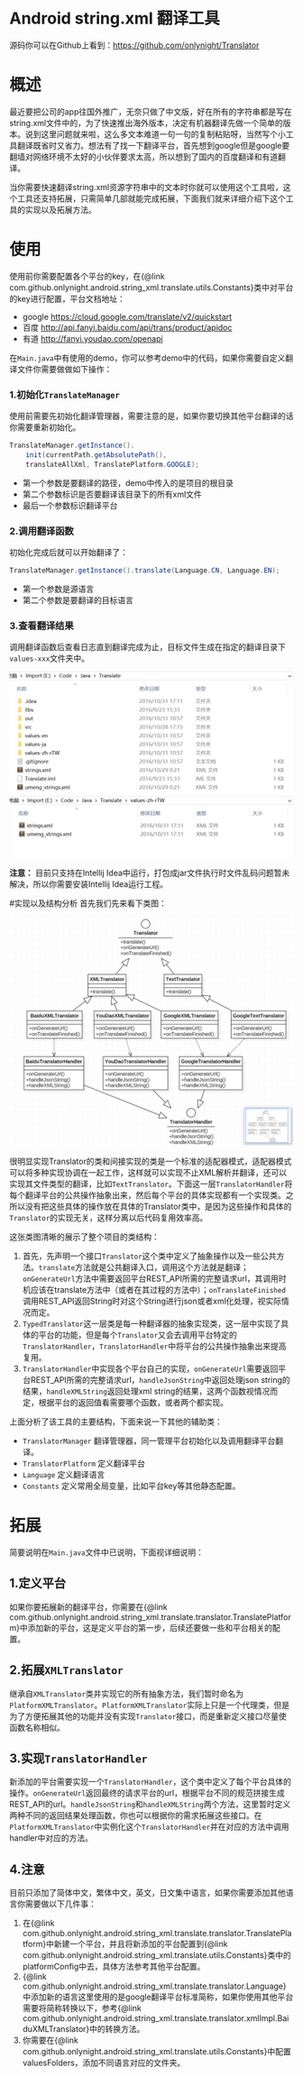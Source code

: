 Android string.xml 翻译工具
===========================

源码你可以在Github上看到：https://github.com/onlynight/Translator

# 概述
最近要把公司的app往国外推广，无奈只做了中文版，好在所有的字符串都是写在string.xml文件中的，为了快速推出海外版本，决定有机器翻译先做一个简单的版本。说到这里问题就来啦，这么多文本难道一句一句的复制粘贴呀，当然写个小工具翻译既省时又省力。想法有了找一下翻译平台，首先想到google但是google要翻墙对网络环境不太好的小伙伴要求太高，所以想到了国内的百度翻译和有道翻译。

当你需要快速翻译string.xml资源字符串中的文本时你就可以使用这个工具啦，这个工具还支持拓展，只需简单几部就能完成拓展，下面我们就来详细介绍下这个工具的实现以及拓展方法。

# 使用

使用前你需要配置各个平台的key，在{@link com.github.onlynight.android.string_xml.translate.utils.Constants}类中对平台的key进行配置，平台文档地址：

- google https://cloud.google.com/translate/v2/quickstart
- 百度 http://api.fanyi.baidu.com/api/trans/product/apidoc
- 有道 http://fanyi.youdao.com/openapi

在```Main.java```中有使用的demo，你可以参考demo中的代码，如果你需要自定义翻译文件你需要做做如下操作：

### 1.初始化```TranslateManager```
使用前需要先初始化翻译管理器，需要注意的是，如果你要切换其他平台翻译的话你需要重新初始化。

```java
TranslateManager.getInstance().
	init(currentPath.getAbsolutePath(),
	translateAllXml, TranslatePlatform.GOOGLE);
```

- 第一个参数是要翻译的路径，demo中传入的是项目的根目录
- 第二个参数标识是否要翻译该目录下的所有xml文件
- 最后一个参数标识翻译平台

### 2.调用翻译函数
初始化完成后就可以开始翻译了：

```java
TranslateManager.getInstance().translate(Language.CN, Language.EN);
```

- 第一个参数是源语言
- 第二个参数是要翻译的目标语言

### 3.查看翻译结果
调用翻译函数后查看日志直到翻译完成为止，目标文件生成在指定的翻译目录下```values-xxx```文件夹中。

![生成文件截图](./images/generate_files.png)
![生成文件截图2](./images/generate_files2.png)

**注意：**
目前只支持在Intellij Idea中运行，打包成jar文件执行时文件乱码问题暂未解决，所以你需要安装Intellij Idea运行工程。

#实现以及结构分析
首先我们先来看下类图：

![类图](./images/class.png)

很明显实现Translator的类和间接实现的类是一个标准的适配器模式，适配器模式可以将多种实现协调在一起工作，这样就可以实现不止XML解析并翻译，还可以实现其文件类型的翻译，比如```TextTranslator```。下面这一层```TranslatorHandler```将每个翻译平台的公共操作抽象出来，然后每个平台的具体实现都有一个实现类。之所以没有把这些具体的操作放在具体的Translator类中，是因为这些操作和具体的```Translator```的实现无关，这样分离以后代码复用效率高。

这张类图清晰的展示了整个项目的类结构：

1. 首先，先声明一个接口```Translator```这个类中定义了抽象操作以及一些公共方法。```translate```方法就是公共翻译入口，调用这个方法就是翻译；```onGenerateUrl```方法中需要返回平台REST_API所需的完整请求url，其调用时机应该在translate方法中（或者在其过程的方法中）；```onTranslateFinished```调用REST_API返回String时对这个String进行json或者xml化处理，视实际情况而定。
2. ```TypedTranslator```这一层类是每一种翻译器的抽象实现类，这一层中实现了具体的平台的功能，但是每个```Translator```又会去调用平台特定的```TranslatorHandler```，```TranslatorHandler```中将平台的公共操作抽象出来提高复用。
3. ```TranslatorHandler```中实现各个平台自己的实现，```onGenerateUrl```需要返回平台REST_API所需的完整请求url，```handleJsonString```中返回处理json string的结果，```handleXMLString```返回处理xml string的结果，这两个函数视情况而定，根据平台的返回值看需要哪个函数，或者两个都实现。

上面分析了该工具的主要结构，下面来说一下其他的辅助类：

- ```TranslatorManager```
翻译管理器，同一管理平台初始化以及调用翻译平台翻译。
- ```TranslatorPlatform```
定义翻译平台
- ```Language```
定义翻译语言
- ```Constants```
定义常用全局变量，比如平台key等其他静态配置。

# 拓展
简要说明在```Main.java```文件中已说明，下面视详细说明：

## 1.定义平台
如果你要拓展新的翻译平台，你需要在{@link com.github.onlynight.android.string_xml.translate.translator.TranslatePlatform}中添加新的平台，这是定义平台的第一步，后续还要做一些和平台相关的配置。

## 2.拓展```XMLTranslator```
继承自```XMLTranslator```类并实现它的所有抽象方法，我们暂时命名为```PlatformXMLTranslator```。```PlatformXMLTranslator```实际上只是一个代理类，但是为了方便拓展其他的功能并没有实现```Translator```接口，而是重新定义接口尽量使函数名称相似。

## 3.实现```TranslatorHandler```
新添加的平台需要实现一个```TranslatorHandler```，这个类中定义了每个平台具体的操作。```onGenerateUrl```返回最终的请求平台的url，根据平台不同的规范拼接生成REST_API的url。```handleJsonString```和```handleXMLString```两个方法，这里暂时定义两种不同的返回结果处理函数，你也可以根据你的需求拓展这些接口。在```PlatformXMLTranslator```中实例化这个```TranslatorHandler```并在对应的方法中调用handler中对应的方法。

## 4.注意
目前只添加了简体中文，繁体中文，英文，日文集中语言，如果你需要添加其他语言你需要做以下几件事：

1. 在{@link com.github.onlynight.android.string_xml.translate.translator.TranslatePlatform}中新建一个平台，并且将新添加的平台配置到{@link com.github.onlynight.android.string_xml.translate.utils.Constants}类中的platformConfig中去，具体方法参考其他平台配置。
2. {@link com.github.onlynight.android.string_xml.translate.translator.Language}中添加新的语言这里使用的是google翻译平台标准简称，如果你使用其他平台需要将简称转换以下，参考{@link com.github.onlynight.android.string_xml.translate.translator.xmlImpl.BaiduXMLTranslator}中的转换方法。
3. 你需要在{@link com.github.onlynight.android.string_xml.translate.utils.Constants}中配置valuesFolders，添加不同语言对应的文件夹。


[Github_Source]: https://github.com/onlynight/Translator
